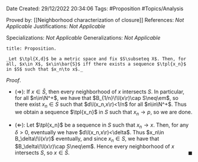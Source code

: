<div class="topSpace"></div>

Date Created: 29/12/2022 20:34:06
Tags: #Proposition #Topics/Analysis

Proved by: [[Neighborhood characterization of closure]]
References: _Not Applicable_
Justifications: _Not Applicable_

Specializations: _Not Applicable_
Generalizations: _Not Applicable_

``` ad-Proposition
title: Proposition.

_Let $\tpl{X,d}$ be a metric space and fix $S\subseteq X$. Then, for all, $x\in X$, $x\in\bar{S}$ iff there exists a sequence $\tpl{x_n}$ in $S$ such that $x_n\to x$._

```

_Proof_. 
* ($\Rightarrow$): If $x\in\bar{S}$, then every neighborhood of $x$ intersects $S$. In particular, for all $n\in\N^+$, we have that $B_{1/n}\!\l(x\r)\cap S\neq\em$, so there exist $x_n\in S$ such that $d\l(x_n,x\r)<1/n$ for all $n\in\N^+$. Thus we obtain a sequence $\tpl{x_n}$ in $S$ such that $x_n\to p$, so we are done.

* ($\Leftarrow$): Let $\tpl{x_n}$ be a sequence in $S$ such that $x_n\to x$. Then, for any $\delta>0$, eventually we have $d\l(x_n,x\r)<\delta$. Thus $x_n\in B_\delta\!\l(x\r)$ eventually, and since $x_n\in S$, we have that $B_\delta\!\l(x\r)\cap S\neq\em$. Hence every neighborhood of $x$ intersects $S$, so $x\in\bar{S}$.<span style="float:right;">$\blacksquare$</span>
